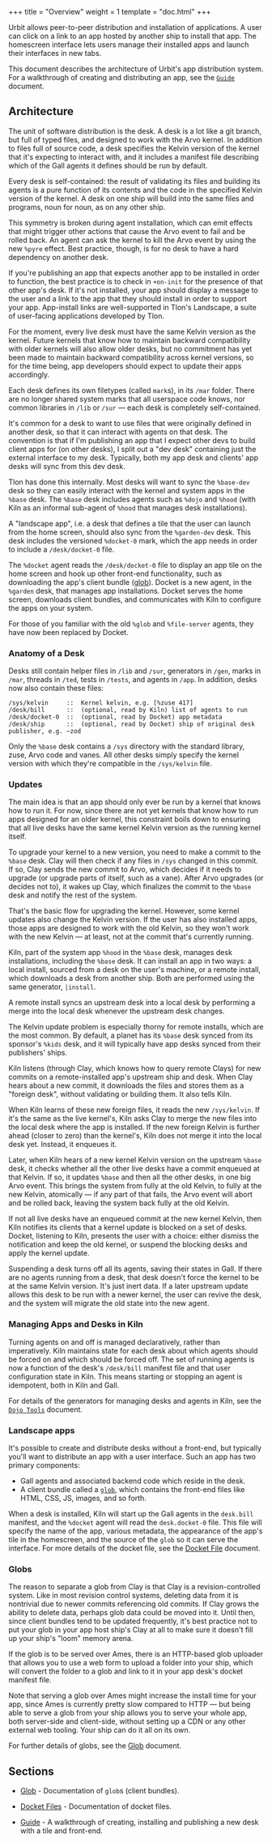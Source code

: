 +++
title = "Overview"
weight = 1
template = "doc.html"
+++

Urbit allows peer-to-peer distribution and installation of applications. A user can click on a link to an app hosted by another ship to install that app. The homescreen interface lets users manage their installed apps and launch their interfaces in new tabs.

This document describes the architecture of Urbit's app distribution system. For a walkthrough of creating and distributing an app, see the [`Guide`](/guides/additional/software-distribution) document.

## Architecture

The unit of software distribution is the desk. A desk is a lot like a git branch, but full of typed files, and designed to work with the Arvo kernel. In addition to files full of source code, a desk specifies the Kelvin version of the kernel that it's expecting to interact with, and it includes a manifest file describing which of the Gall agents it defines should be run by default.

Every desk is self-contained: the result of validating its files and building its agents is a pure function of its contents and the code in the specified Kelvin version of the kernel. A desk on one ship will build into the same files and programs, noun for noun, as on any other ship.

This symmetry is broken during agent installation, which can emit effects that might trigger other actions that cause the Arvo event to fail and be rolled back. An agent can ask the kernel to kill the Arvo event by using the new `%pyre` effect. Best practice, though, is for no desk to have a hard dependency on another desk.

If you're publishing an app that expects another app to be installed in order to function, the best practice is to check in `+on-init` for the presence of that other app's desk. If it's not installed, your app should display a message to the user and a link to the app that they should install in order to support your app. App-install links are well-supported in Tlon's Landscape, a suite of user-facing applications developed by Tlon.

For the moment, every live desk must have the same Kelvin version as the kernel. Future kernels that know how to maintain backward compatibility with older kernels will also allow older desks, but no commitment has yet been made to maintain backward compatibility across kernel versions, so for the time being, app developers should expect to update their apps accordingly.

Each desk defines its own filetypes (called `mark`s), in its `/mar` folder. There are no longer shared system marks that all userspace code knows, nor common libraries in `/lib` or `/sur` — each desk is completely self-contained.

It's common for a desk to want to use files that were originally defined in another desk, so that it can interact with agents on that desk. The convention is that if I'm publishing an app that I expect other devs to build client apps for (on other desks), I split out a "dev desk" containing just the external interface to my desk. Typically, both my app desk and clients' app desks will sync from this dev desk.

Tlon has done this internally. Most desks will want to sync the `%base-dev` desk so they can easily interact with the kernel and system apps in the `%base` desk. The `%base` desk includes agents such as `%dojo` and `%hood` (with Kiln as an informal sub-agent of `%hood` that manages desk installations).

A "landscape app", i.e. a desk that defines a tile that the user can launch from the home screen, should also sync from the `%garden-dev` desk. This desk includes the versioned `%docket-0` mark, which the app needs in order to include a `/desk/docket-0` file.

The `%docket` agent reads the `/desk/docket-0` file to display an app tile on the home screen and hook up other front-end functionality, such as downloading the app's client bundle ([glob](/reference/additional/dist/glob)). Docket is a new agent, in the `%garden` desk, that manages app installations. Docket serves the home screen, downloads client bundles, and communicates with Kiln to configure the apps on your system.

For those of you familiar with the old `%glob` and `%file-server` agents, they have now been replaced by Docket.

### Anatomy of a Desk

Desks still contain helper files in `/lib` and `/sur`, generators in `/gen`, marks in `/mar`, threads in `/ted`, tests in `/tests`, and agents in `/app`. In addition, desks now also contain these files:

```
/sys/kelvin     ::  Kernel kelvin, e.g. [%zuse 417]
/desk/bill      ::  (optional, read by Kiln) list of agents to run
/desk/docket-0  ::  (optional, read by Docket) app metadata
/desk/ship      ::  (optional, read by Docket) ship of original desk publisher, e.g. ~zod
```

Only the `%base` desk contains a `/sys` directory with the standard library, zuse, Arvo code and vanes. All other desks simply specify the kernel version with which they're compatible in the `/sys/kelvin` file.

### Updates

The main idea is that an app should only ever be run by a kernel that knows how to run it. For now, since there are not yet kernels that know how to run apps designed for an older kernel, this constraint boils down to ensuring that all live desks have the same kernel Kelvin version as the running kernel itself.

To upgrade your kernel to a new version, you need to make a commit to the `%base` desk. Clay will then check if any files in `/sys` changed in this commit. If so, Clay sends the new commit to Arvo, which decides if it needs to upgrade (or upgrade parts of itself, such as a vane). After Arvo upgrades (or decides not to), it wakes up Clay, which finalizes the commit to the `%base` desk and notify the rest of the system.

That's the basic flow for upgrading the kernel. However, some kernel updates also change the Kelvin version. If the user has also installed apps, those apps are designed to work with the old Kelvin, so they won't work with the new Kelvin — at least, not at the commit that's currently running.

Kiln, part of the system app `%hood` in the `%base` desk, manages desk installations, including the `%base` desk. It can install an app in two ways: a local install, sourced from a desk on the user's machine, or a remote install, which downloads a desk from another ship. Both are performed using the same generator, `|install`.

A remote install syncs an upstream desk into a local desk by performing a merge into the local desk whenever the upstream desk changes.

The Kelvin update problem is especially thorny for remote installs, which are the most common. By default, a planet has its `%base` desk synced from its sponsor's `%kids` desk, and it will typically have app desks synced from their publishers' ships.

Kiln listens (through Clay, which knows how to query remote Clays) for new commits on a remote-installed app's upstream ship and desk. When Clay hears about a new commit, it downloads the files and stores them as a "foreign desk", without validating or building them. It also tells Kiln.

When Kiln learns of these new foreign files, it reads the new `/sys/kelvin`. If it's the same as the live kernel's, Kiln asks Clay to merge the new files into the local desk where the app is installed. If the new foreign Kelvin is further ahead (closer to zero) than the kernel's, Kiln does not merge it into the local desk yet. Instead, it enqueues it.

Later, when Kiln hears of a new kernel Kelvin version on the upstream `%base` desk, it checks whether all the other live desks have a commit enqueued at that Kelvin. If so, it updates `%base` and then all the other desks, in one big Arvo event. This brings the system from fully at the old Kelvin, to fully at the new Kelvin, atomically — if any part of that fails, the Arvo event will abort and be rolled back, leaving the system back fully at the old Kelvin.

If not all live desks have an enqueued commit at the new kernel Kelvin, then Kiln notifies its clients that a kernel update is blocked on a set of desks. Docket, listening to Kiln, presents the user with a choice: either dismiss the notification and keep the old kernel, or suspend the blocking desks and apply the kernel update.

Suspending a desk turns off all its agents, saving their states in Gall. If there are no agents running from a desk, that desk doesn't force the kernel to be at the same Kelvin version. It's just inert data. If a later upstream update allows this desk to be run with a newer kernel, the user can revive the desk, and the system will migrate the old state into the new agent.

### Managing Apps and Desks in Kiln

Turning agents on and off is managed declaratively, rather than imperatively. Kiln maintains state for each desk about which agents should be forced on and which should be forced off. The set of running agents is now a function of the desk's `/desk/bill` manifest file and that user configuration state in Kiln. This means starting or stopping an agent is idempotent, both in Kiln and Gall.

For details of the generators for managing desks and agents in Kiln, see the [`Dojo Tools`](https://urbit.org/using/os/dojo-tools#desks-apps-and-updates) document.

### Landscape apps

It's possible to create and distribute desks without a front-end, but typically you'll want to distribute an app with a user interface. Such an app has two primary components:

- Gall agents and associated backend code which reside in the desk.
- A client bundle called a [`glob`](/reference/additional/dist/glob), which contains the front-end files like HTML, CSS, JS, images, and so forth.

When a desk is installed, Kiln will start up the Gall agents in the `desk.bill` manifest, and the `%docket` agent will read the `desk.docket-0` file. This file will specify the name of the app, various metadata, the appearance of the app's tile in the homescreen, and the source of the `glob` so it can serve the interface. For more details of the docket file, see the [Docket File](/reference/additional/dist/docket) document.

### Globs

The reason to separate a glob from Clay is that Clay is a revision-controlled system. Like in most revision control systems, deleting data from it is nontrivial due to newer commits referencing old commits. If Clay grows the ability to delete data, perhaps glob data could be moved into it. Until then, since client bundles tend to be updated frequently, it's best practice not to put your glob in your app host ship's Clay at all to make sure it doesn't fill up your ship's "loom" memory arena.

If the glob is to be served over Ames, there is an HTTP-based glob uploader that allows you to use a web form to upload a folder into your ship, which will convert the folder to a glob and link to it in your app desk's docket manifest file.

Note that serving a glob over Ames might increase the install time for your app, since Ames is currently pretty slow compared to HTTP — but being able to serve a glob from your ship allows you to serve your whole app, both server-side and client-side, without setting up a CDN or any other external web tooling. Your ship can do it all on its own.

For further details of globs, see the [Glob](/reference/additional/dist/glob) document.

## Sections

- [Glob](/reference/additional/dist/glob) - Documentation of `glob`s (client bundles).

- [Docket Files](/reference/additional/dist/docket) - Documentation of docket files.

- [Guide](/guides/additional/software-distribution) - A walkthrough of creating, installing and publishing a new desk with a tile and front-end.

